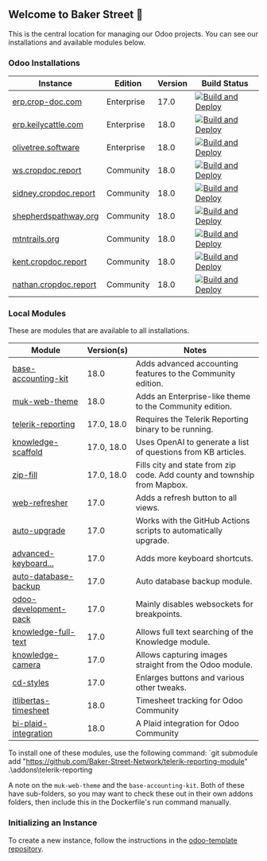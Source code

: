 ## Welcome to Baker Street 👋
This is the central location for managing our Odoo projects. You can see our installations and available modules below.

### Odoo Installations
| Instance                                               | Edition      | Version | Build Status     |
| ------------------------------------------------------ | ------------ | ------- | ---------------- |
| [erp.crop-doc.com](https://erp.crop-doc.com)           | Enterprise   | 17.0    | [![Build and Deploy](https://github.com/Baker-Street-Network/crop-doc/actions/workflows/build_and_deploy.yml/badge.svg)](https://github.com/Baker-Street-Network/crop-doc/actions/workflows/build_and_deploy.yml)
| [erp.keilycattle.com](https://erp.keilycattle.com)     | Enterprise   | 18.0    | [![Build and Deploy](https://github.com/Baker-Street-Network/keily-cattle/actions/workflows/build_and_deploy.yml/badge.svg)](https://github.com/Baker-Street-Network/keily-cattle/actions/workflows/build_and_deploy.yml)
| [olivetree.software](https://olivetree.software)       | Enterprise   | 18.0    | [![Build and Deploy](https://github.com/Baker-Street-Network/stauffer-enterprises/actions/workflows/build_and_deploy.yml/badge.svg)](https://github.com/Baker-Street-Network/stauffer-enterprises/actions/workflows/build_and_deploy.yml)
| [ws.cropdoc.report](https://ws.cropdoc.report)         | Community    | 18.0    | [![Build and Deploy](https://github.com/Baker-Street-Network/washington-street/actions/workflows/build_and_deploy.yml/badge.svg)](https://github.com/Baker-Street-Network/washington-street/actions/workflows/build_and_deploy.yml)
| [sidney.cropdoc.report](https://sidney.cropdoc.report) | Community    | 18.0    | [![Build and Deploy](https://github.com/Baker-Street-Network/sidney-rudolph/actions/workflows/build_and_deploy.yml/badge.svg)](https://github.com/Baker-Street-Network/sidney-rudolph/actions/workflows/build_and_deploy.yml)
| [shepherdspathway.org](https://shepherdspathway.org)   | Community    | 18.0    | [![Build and Deploy](https://github.com/Baker-Street-Network/shepherds-pathway/actions/workflows/build_and_deploy.yml/badge.svg)](https://github.com/Baker-Street-Network/shepherds-pathway/actions/workflows/build_and_deploy.yml)
| [mtntrails.org](https://mtntrails.org)                 | Community    | 18.0    | [![Build and Deploy](https://github.com/Baker-Street-Network/mtn-trails/actions/workflows/build_and_deploy.yml/badge.svg)](https://github.com/Baker-Street-Network/mtn-trails/actions/workflows/build_and_deploy.yml)
| [kent.cropdoc.report](https://kent.cropdoc.report)     | Community    | 18.0    | [![Build and Deploy](https://github.com/Baker-Street-Network/kent-martin/actions/workflows/build_and_deploy.yml/badge.svg)](https://github.com/Baker-Street-Network/kent-martin/actions/workflows/build_and_deploy.yml)
| [nathan.cropdoc.report](https://nathan.cropdoc.report) | Community    | 18.0    | [![Build and Deploy](https://github.com/Baker-Street-Network/nathan-martin/actions/workflows/build_and_deploy.yml/badge.svg)](https://github.com/Baker-Street-Network/nathan-martin/actions/workflows/build_and_deploy.yml)

### Local Modules
These are modules that are available to all installations.

| Module                   | Version(s)    | Notes             |
| ------------------------ | ------------- | ----------------- |
| [base-accounting-kit](https://github.com/Baker-Street-Network/base-accounting-kit)           | 18.0       | Adds advanced accounting features to the Community edition.              |
| [muk-web-theme](https://github.com/Baker-Street-Network/muk-web-theme)                       | 18.0       | Adds an Enterprise-like theme to the Community edition.                  |
| [telerik-reporting](https://github.com/Baker-Street-Network/telerik-reporting)               | 17.0, 18.0 | Requires the Telerik Reporting binary to be running.                     |
| [knowledge-scaffold](https://github.com/Baker-Street-Network/knowledge-scaffold)             | 17.0, 18.0 | Uses OpenAI to generate a list of questions from KB articles.            |
| [zip-fill](https://github.com/Baker-Street-Network/zip-fill)                                 | 17.0, 18.0 | Fills city and state from zip code. Add county and township from Mapbox. |
| [web-refresher](https://github.com/Baker-Street-Network/web-refresher)                       | 17.0       | Adds a refresh button to all views.                                      |
| [auto-upgrade](https://github.com/Baker-Street-Network/auto-upgrade)                         | 17.0       | Works with the GitHub Actions scripts to automatically upgrade.          |
| [advanced-keyboard...](https://github.com/Baker-Street-Network/advanced-keyboard-shortcuts)  | 17.0       | Adds more keyboard shortcuts.                                            |
| [auto-database-backup](https://github.com/Baker-Street-Network/auto-database-backup)         | 17.0       | Auto database backup module.                                             |
| [odoo-development-pack](https://github.com/Baker-Street-Network/odoo-development-pack)       | 17.0       | Mainly disables websockets for breakpoints.                              |
| [knowledge-full-text](https://github.com/Baker-Street-Network/knowledge-full-text)           | 17.0       | Allows full text searching of the Knowledge module.                      |
| [knowledge-camera](https://github.com/Baker-Street-Network/knowledge-camera)                 | 17.0       | Allows capturing images straight from the Odoo module.                   |
| [cd-styles](https://github.com/Baker-Street-Network/cd-styles)                               | 17.0       | Enlarges buttons and various other tweaks.                               |
| [itlibertas-timesheet](https://github.com/Baker-Street-Network/itlibertas-timesheet)         | 18.0       | Timesheet tracking for Odoo Community                                    |
| [bi-plaid-integration](https://github.com/Baker-Street-Network/bi-plaid-integration)         | 18.0       | A Plaid integration for Odoo Community                                   |

To install one of these modules, use the following command:
`git submodule add "https://github.com/Baker-Street-Network/telerik-reporting-module" .\addons\telerik-reporting

A note on the `muk-web-theme` and the `base-accounting-kit`. Both of these have sub-folders, so you may want to check these out in their own addons folders, then include this in the Dockerfile's run command manually.

### Initializing an Instance
To create a new instance, follow the instructions in the [odoo-template repository](https://github.com/Baker-Street-Network/odoo-template).
